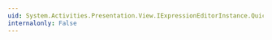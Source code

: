 ```yaml
---
uid: System.Activities.Presentation.View.IExpressionEditorInstance.QuickInfo
internalonly: False
---
```

